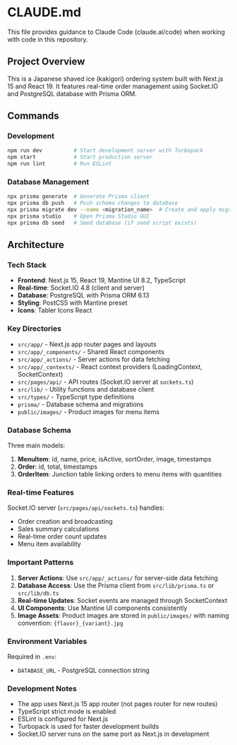# CLAUDE.md

This file provides guidance to Claude Code (claude.ai/code) when working with code in this repository.

## Project Overview

This is a Japanese shaved ice (kakigori) ordering system built with Next.js 15 and React 19. It features real-time order management using Socket.IO and PostgreSQL database with Prisma ORM.

## Commands

### Development

```bash
npm run dev          # Start development server with Turbopack
npm start            # Start production server
npm run lint         # Run ESLint
```

### Database Management

```bash
npx prisma generate  # Generate Prisma client
npx prisma db push   # Push schema changes to database
npx prisma migrate dev --name <migration_name>  # Create and apply migration
npx prisma studio    # Open Prisma Studio GUI
npx prisma db seed   # Seed database (if seed script exists)
```

## Architecture

### Tech Stack

- **Frontend**: Next.js 15, React 19, Mantine UI 8.2, TypeScript
- **Real-time**: Socket.IO 4.8 (client and server)
- **Database**: PostgreSQL with Prisma ORM 6.13
- **Styling**: PostCSS with Mantine preset
- **Icons**: Tabler Icons React

### Key Directories

- `src/app/` - Next.js app router pages and layouts
- `src/app/_components/` - Shared React components
- `src/app/_actions/` - Server actions for data fetching
- `src/app/_contexts/` - React context providers (LoadingContext, SocketContext)
- `src/pages/api/` - API routes (Socket.IO server at `sockets.ts`)
- `src/lib/` - Utility functions and database client
- `src/types/` - TypeScript type definitions
- `prisma/` - Database schema and migrations
- `public/images/` - Product images for menu items

### Database Schema

Three main models:

1. **MenuItem**: id, name, price, isActive, sortOrder, image, timestamps
2. **Order**: id, total, timestamps
3. **OrderItem**: Junction table linking orders to menu items with quantities

### Real-time Features

Socket.IO server (`src/pages/api/sockets.ts`) handles:

- Order creation and broadcasting
- Sales summary calculations
- Real-time order count updates
- Menu item availability

### Important Patterns

1. **Server Actions**: Use `src/app/_actions/` for server-side data fetching
2. **Database Access**: Use the Prisma client from `src/lib/prisma.ts` or `src/lib/db.ts`
3. **Real-time Updates**: Socket events are managed through SocketContext
4. **UI Components**: Use Mantine UI components consistently
5. **Image Assets**: Product images are stored in `public/images/` with naming convention: `{flavor}_{variant}.jpg`

### Environment Variables

Required in `.env`:

- `DATABASE_URL` - PostgreSQL connection string

### Development Notes

- The app uses Next.js 15 app router (not pages router for new routes)
- TypeScript strict mode is enabled
- ESLint is configured for Next.js
- Turbopack is used for faster development builds
- Socket.IO server runs on the same port as Next.js in development
